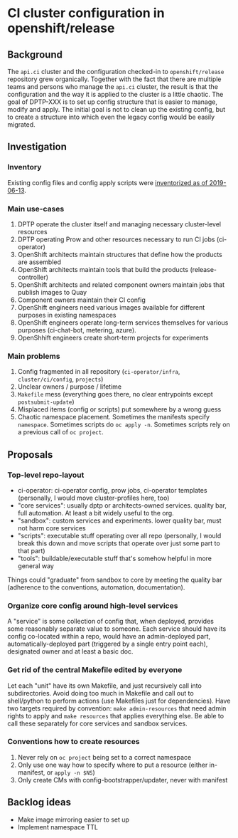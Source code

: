 # CI cluster configuration in openshift/release

## Background

The `api.ci` cluster and the configuration checked-in to `openshift/release`
repository grew organically. Together with the fact that there are multiple
teams and persons who manage the `api.ci` cluster, the result is that the
configuration and the way it is applied to the cluster is a little chaotic. The
goal of DPTP-XXX is to set up config structure that is easier to manage, modify
and apply. The initial goal is not to clean up the existing config, but to
create a structure into which even the legacy config would be easily migrated.

## Investigation

### Inventory

Existing config files and config apply scripts were [inventorized as of
2019-06-13](link).

### Main use-cases

1. DPTP operate the cluster itself and managing necessary cluster-level
   resources
2. DPTP operating Prow and other resources necessary to run CI jobs
   (ci-operator)
3. OpenShift architects maintain structures that define how the products are
   assembled
4. OpenShift architects maintain tools that build the products
   (release-controller)
5. OpenShift architects and related component owners maintain jobs that publish
   images to Quay
6. Component owners maintain their CI config
7. OpenShift engineers need various images available for different purposes in
   existing namespaces
8. OpenShift engineers operate long-term services themselves for various
   purposes (ci-chat-bot, metering, azure).
9. OpenShhift engineers create short-term projects for experiments

### Main problems

1. Config fragmented in all repository (`ci-operator/infra`,
   `cluster/ci/config`, `projects`)
2. Unclear owners / purpose / lifetime
3. `Makefile` mess (everything goes there, no clear entrypoints except
   `postsubmit-update`)
4. Misplaced items (config or scripts) put somewhere by a wrong guess
5. Chaotic namespace placement. Sometimes the manifests specify `namespace`.
   Sometimes scripts do `oc apply -n`. Sometimes scripts rely on a previous call
   of `oc project`.

## Proposals

### Top-level repo-layout

- ci-operator: ci-operator config, prow jobs, ci-operator templates (personally,
  I would move cluster-profiles here, too)
- "core services": usually dptp or architects-owned services. quality bar, full
  automation. At least a bit widely useful to the org.
- "sandbox": custom services and experiments. lower quality bar, must not harm
  core services
- "scripts": executable stuff operating over all repo (personally, I would break
  this down and move scripts that operate over just some part to that part)
- "tools": buildable/executable stuff that's somehow helpful in more general way

Things could "graduate" from sandbox to core by meeting the quality bar
(adherence to the conventions, automation, documentation).

### Organize core config around high-level services

A "service" is some collection of config that, when deployed, provides some
reasonably separate value to someone. Each service should have its config
co-located within a repo, would have an admin-deployed part,
automatically-deployed part (triggered by a single entry point each), designated
owner and at least a basic doc.

### Get rid of the central Makefile edited by everyone

Let each "unit" have its own Makefile, and just recursively call into
subdirectories. Avoid doing too much in Makefile and call out to shell/python to
perform actions (use Makefiles just for dependencies). Have two targets required
by convention: `make admin-resources` that need admin rights to apply and `make
resources` that applies everything else. Be able to call these separately for
core services and sandbox services.

### Conventions how to create resources

1. Never rely on `oc project` being set to a correct namespace
2. Only use one way how to specify where to put a resource (either in-manifest,
   or `apply -n $NS`)
3. Only create CMs with config-bootstrapper/updater, never with manifest

## Backlog ideas

- Make image mirroring easier to set up
- Implement namespace TTL
